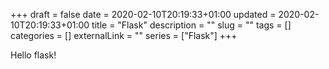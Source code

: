 +++
draft = false
date = 2020-02-10T20:19:33+01:00
updated = 2020-02-10T20:19:33+01:00
title = "Flask"
description = ""
slug = ""
tags = []
categories = []
externalLink = ""
series = ["Flask"]
+++

Hello flask!
